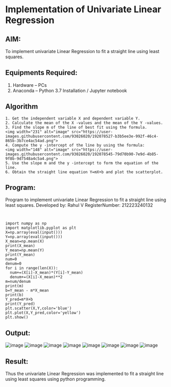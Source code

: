 # Implementation of Univariate Linear Regression
## AIM:
To implement univariate Linear Regression to fit a straight line using least squares.

## Equipments Required:
1. Hardware – PCs
2. Anaconda – Python 3.7 Installation / Jupyter notebook

## Algorithm
```
1. Get the independent variable X and dependent variable Y.
2. Calculate the mean of the X -values and the mean of the Y -values.
3. Find the slope m of the line of best fit using the formula. 
<img width="231" alt="image" src="https://user-images.githubusercontent.com/93026020/192078527-b3b5ee3e-992f-46c4-865b-3b7ce4ac54ad.png">
4. Compute the y -intercept of the line by using the formula:
<img width="148" alt="image" src="https://user-images.githubusercontent.com/93026020/192078545-79d70b90-7e9d-4b85-9f8b-9d7548a4c5a4.png">
5. Use the slope m and the y -intercept to form the equation of the line.
6. Obtain the straight line equation Y=mX+b and plot the scatterplot.
```
## Program:
Program to implement univariate Linear Regression to fit a straight line using least squares.
Developed by: Rahul V
RegisterNumber: 212223240132
```


import numpy as np
import matplotlib.pyplot as plt
X=np.array(eval(input()))
Y=np.array(eval(input()))
X_mean=np.mean(X)
print(X_mean)
Y_mean=np.mean(Y)
print(Y_mean)
num=0
denum=0
for i in range(len(X)):
  num+=(X[i]-X_mean)*(Y[i]-Y_mean)
  denum+=(X[i]-X_mean)**2
m=num/denum
print(m)
b=Y_mean - m*X_mean
print(b)
Y_pred=m*X+b
print(Y_pred)
plt.scatter(X,Y,color='blue')
plt.plot(X,Y_pred,color='yellow') 
plt.show()
```

## Output:
![image](https://github.com/Rahulv2005/Find-the-best-fit-line-using-Least-Squares-Method/assets/152600335/e367ae78-cc0c-4e9b-b5f6-46cea2f37b75)
![image](https://github.com/Rahulv2005/Find-the-best-fit-line-using-Least-Squares-Method/assets/152600335/d25a849c-834a-4bec-925b-f64546590785)
![image](https://github.com/Rahulv2005/Find-the-best-fit-line-using-Least-Squares-Method/assets/152600335/d1d25620-b1a6-4a5e-bd5c-f5378823d8aa)
![image](https://github.com/Rahulv2005/Find-the-best-fit-line-using-Least-Squares-Method/assets/152600335/f25e2e4a-5932-471a-ac24-b2fba517da31)
![image](https://github.com/Rahulv2005/Find-the-best-fit-line-using-Least-Squares-Method/assets/152600335/efce4e13-9ac0-444e-8b80-a2b59ceb0a2b)
![image](https://github.com/Rahulv2005/Find-the-best-fit-line-using-Least-Squares-Method/assets/152600335/fbac68ef-2f1a-43c4-87d2-f6857f878ff0)
![image](https://github.com/Rahulv2005/Find-the-best-fit-line-using-Least-Squares-Method/assets/152600335/20168739-d83c-42c4-be0c-28eea8fd5320)
![image](https://github.com/Rahulv2005/Find-the-best-fit-line-using-Least-Squares-Method/assets/152600335/271a612d-0a20-4fb6-bf4b-5a078e02954a)




## Result:
Thus the univariate Linear Regression was implemented to fit a straight line using least squares using python programming.
